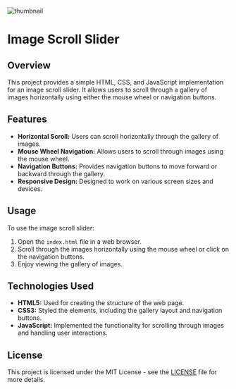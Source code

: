 
![thumbnail](https://github.com/the-PrafulDesai/ImageScrollSlider/assets/108045971/1296356a-e9eb-4b1b-967f-e595aa8c65d6)

# Image Scroll Slider

## Overview
This project provides a simple HTML, CSS, and JavaScript implementation for an image scroll slider. It allows users to scroll through a gallery of images horizontally using either the mouse wheel or navigation buttons.

## Features
- **Horizontal Scroll:** Users can scroll horizontally through the gallery of images.
- **Mouse Wheel Navigation:** Allows users to scroll through images using the mouse wheel.
- **Navigation Buttons:** Provides navigation buttons to move forward or backward through the gallery.
- **Responsive Design:** Designed to work on various screen sizes and devices.

## Usage
To use the image scroll slider:
1. Open the `index.html` file in a web browser.
2. Scroll through the images horizontally using the mouse wheel or click on the navigation buttons.
3. Enjoy viewing the gallery of images.

## Technologies Used
- **HTML5:** Used for creating the structure of the web page.
- **CSS3:** Styled the elements, including the gallery layout and navigation buttons.
- **JavaScript:** Implemented the functionality for scrolling through images and handling user interactions.

## License
This project is licensed under the MIT License - see the [LICENSE](./LICENSE) file for more details.
